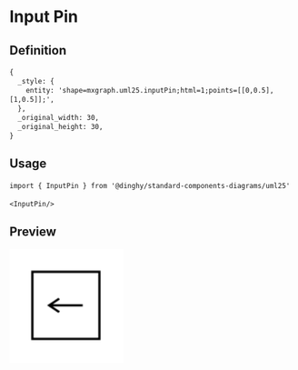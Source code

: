 # Input Pin

## Definition

```
{
  _style: { 
    entity: 'shape=mxgraph.uml25.inputPin;html=1;points=[[0,0.5],[1,0.5]];',
  },
  _original_width: 30,
  _original_height: 30,
}
```

## Usage

```
import { InputPin } from '@dinghy/standard-components-diagrams/uml25'

<InputPin/>
```

## Preview

<img src="./input-pin.png" width="200"/>

